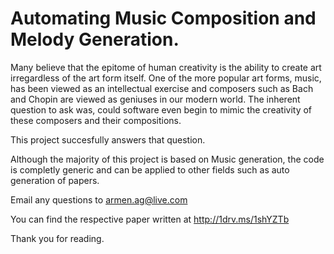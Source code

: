 Automating Music Composition and Melody Generation.
==================================================

Many believe that the epitome of human creativity is the ability to create art irregardless of the art form itself. One of the more popular art forms, music, has been viewed as an intellectual exercise and composers such as Bach and Chopin are viewed as geniuses in our modern world. The inherent question to ask was, could software even begin to mimic the creativity of these composers and their compositions. 

This project succesfully answers that question.

Although the majority of this project is based on Music generation, the code is completly generic and can be applied to other fields such as auto generation of papers. 

Email any questions to armen.ag@live.com

You can find the respective paper written at http://1drv.ms/1shYZTb

Thank you for reading.
